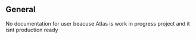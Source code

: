 ## General
No documentation for user beacuse Atlas is work in progress project and it isnt production ready